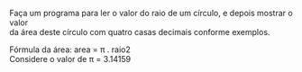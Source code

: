 Faça um programa para ler o valor do raio de um círculo, e depois mostrar o valor  
da área deste círculo com quatro casas decimais conforme exemplos.  

Fórmula da área: area = π . raio2  
Considere o valor de π = 3.14159  